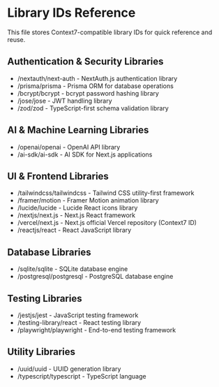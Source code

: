 # Library IDs Reference

This file stores Context7-compatible library IDs for quick reference and reuse.

## Authentication & Security Libraries
- /nextauth/next-auth - NextAuth.js authentication library
- /prisma/prisma - Prisma ORM for database operations
- /bcrypt/bcrypt - bcrypt password hashing library
- /jose/jose - JWT handling library
- /zod/zod - TypeScript-first schema validation library

## AI & Machine Learning Libraries
- /openai/openai - OpenAI API library
- /ai-sdk/ai-sdk - AI SDK for Next.js applications

## UI & Frontend Libraries
- /tailwindcss/tailwindcss - Tailwind CSS utility-first framework
- /framer/motion - Framer Motion animation library
- /lucide/lucide - Lucide React icons library
- /nextjs/next.js - Next.js React framework
- /vercel/next.js - Next.js official Vercel repository (Context7 ID)
- /reactjs/react - React JavaScript library

## Database Libraries
- /sqlite/sqlite - SQLite database engine
- /postgresql/postgresql - PostgreSQL database engine

## Testing Libraries
- /jestjs/jest - JavaScript testing framework
- /testing-library/react - React testing library
- /playwright/playwright - End-to-end testing framework

## Utility Libraries
- /uuid/uuid - UUID generation library
- /typescript/typescript - TypeScript language
